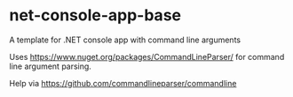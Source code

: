 # net-console-app-base

A template for .NET console app with command line arguments

Uses https://www.nuget.org/packages/CommandLineParser/ for command line argument parsing.

Help via https://github.com/commandlineparser/commandline
